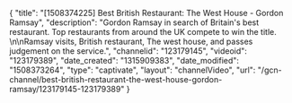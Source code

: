 {
    "title": "[1508374225] Best British Restaurant: The West House - Gordon Ramsay",
    "description": "Gordon Ramsay in search of Britain's best restaurant. Top restaurants from around the UK compete to win the title. \n\nRamsay visits, British restaurant, The west house, and passes judgement on the service.",
    "channelid": "123179145",
    "videoid": "123179389",
    "date_created": "1315909383",
    "date_modified": "1508373264",
    "type": "captivate",
    "layout": "channelVideo",
    "url": "\/gcn-channel\/best-british-restaurant-the-west-house-gordon-ramsay\/123179145-123179389"
}